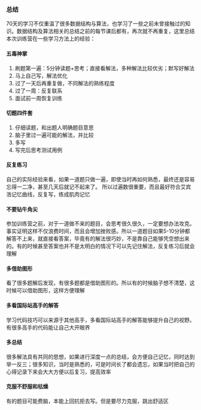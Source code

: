 ### 总结
70天的学习不仅重温了很多数据结构与算法，也学习了一些之前未曾接触过的知识。数据结构及算法相关的总结之前的每节课后都有，再次就不再重复，这里总结本次训练营在一些学习方法上的经验：
#### 五毒神掌
1. 刷题第一遍：5分钟读题+思考；直接看解法，多种解法比较优劣；默写好解法
2. 马上自己写，解法优化
3. 过了一天后再重复做，不同解法的熟练程度
4. 过了一周：反复联系
5. 面试前一周恢复训练

#### 切题四件套
1. 仔细读题，和出题人明确题目意思
2. 脑子里过一遍可能的解法，并比较
3. 多写
4. 写完后思考测试用例

#### 反复练习
自己的实际经验来看，如果一道题只做一遍，即使当时再如何熟悉，最终还是容易忘得一二净，甚至几天后就记不起来了。
所以过遍数很重要，而且最好符合艾宾浩记忆曲线，反复写，练成肌肉记忆
#### 不要钻牛角尖
参加训练营之前，对于一道做不来的题目，会思考很久很久，一定要想办法攻克。事实证明这样不仅浪费时间，而且会增加挫败感。所以一道题目如果5-10分钟都解答不上来，就直接看答案，毕竟有的解法很巧妙，不是靠自己能够凭空想出来的。有的时候甚至答案也并不是太明白的情况下可以先记住解法，反复练习后就会理解
#### 多借助图形
看了很多题解后发现，有很多题都是借助图形的。所以有的时候脑子想不清楚，这时候可以借助图形，这样方便理解
#### 多看国际站高手的解答
学习代码技巧可以来源于其他高手，多看国际站高手的解答能够提升自己的视野。有很多高手的代码能让自己大开眼界
#### 多总结
很多解法具有共同的思想，如果进行深度一点的总结，会方便自己记忆，同时达到举一反三；很多知识，当时是熟悉的，可是时间长了都会遗忘，如果当时把自己的心得记录下来会大大方便以后复习，提高效率
#### 克服不舒服和枯燥
有的题目可能费脑，本能上回抗拒去写。但是要尽力克服，跳出舒适区